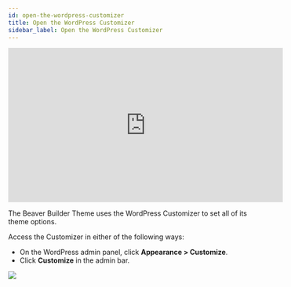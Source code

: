 ```yaml
---
id: open-the-wordpress-customizer
title: Open the WordPress Customizer
sidebar_label: Open the WordPress Customizer
---
```


<div class="embed-responsive">
  <iframe width="560" height="315" src="https://www.youtube.com/embed/w5GkIwRzO7U" frameborder="0" allow="accelerometer; autoplay; encrypted-media; gyroscope; picture-in-picture" allowfullscreen=""></iframe>
</div>

The Beaver Builder Theme uses the WordPress Customizer to set all of its theme options.

Access the Customizer in either of the following ways:

  * On the WordPress admin panel, click **Appearance > Customize**.
  * Click **Customize** in the admin bar.

![](/img/open-the-wordpress-customizer-199e2a37.jpg)
